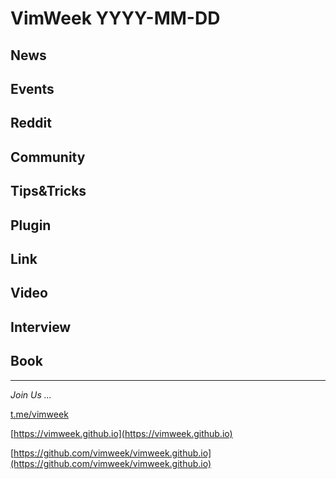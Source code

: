 # VimWeek YYYY-MM-DD

## News

## Events

## Reddit

## Community

## Tips&Tricks

## Plugin

## Link

## Video

## Interview

## Book
___

*Join Us ...*

[t.me/vimweek](t.me/vimweek)

[https://vimweek.github.io](https://vimweek.github.io)

[https://github.com/vimweek/vimweek.github.io](https://github.com/vimweek/vimweek.github.io)
